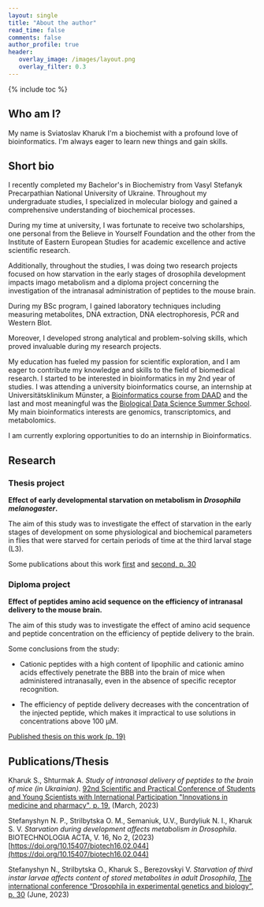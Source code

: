 ```yaml
---
layout: single
title: "About the author"
read_time: false
comments: false
author_profile: true
header:
   overlay_image: /images/layout.png
   overlay_filter: 0.3
---
```

{% include toc %}

## Who am I?

My name is Sviatoslav Kharuk I'm a biochemist with a profound love of bioinformatics. I'm always eager to learn new things and gain skills.  

## Short bio 

I recently completed my Bachelor's in Biochemistry from Vasyl Stefanyk Precarpathian National University of Ukraine. Throughout my undergraduate studies, I specialized in molecular biology and gained a comprehensive understanding of biochemical processes.

During my time at university, I was fortunate to receive two scholarships, one personal from the Believe in Yourself Foundation and the other from the Institute of Eastern European Studies for academic excellence and active scientific research.

Additionally, throughout the studies, I was doing two research projects focused on how starvation in the early stages of drosophila development impacts imago metabolism and a diploma project concerning the investigation of the intranasal administration of peptides to the mouse brain.

During my BSc program, I gained laboratory techniques including measuring metabolites, DNA extraction, DNA electrophoresis, PCR and Western Blot.

Moreover, I developed strong analytical and problem-solving skills, which proved invaluable during my research projects.

My education has fueled my passion for scientific exploration, and I am eager to contribute my knowledge and skills to the field of biomedical research. I started to be interested in bioinformatics in my 2nd year of studies. I was attending a university bioinformatics course, an internship at Universitätsklinikum Münster, a [Bioinformatics course from DAAD](http://lifesciencescourse.org/en/bioinformatics-course) and the last and most meaningful was the [Biological Data Science Summer School](https://www.bds3.org/). My main bioinformatics interests are genomics, transcriptomics, and metabolomics.

I am currently exploring opportunities to do an internship in Bioinformatics.

## Research

### Thesis project
**Effect of early developmental starvation on metabolism in *Drosophila melanogaster*.**

The aim of this study was to investigate the effect of starvation in the early stages of development on some physiological and biochemical parameters in flies that were starved for certain periods of time at the third larval stage (L3). 

Some publications about this work [first](https://biotechnology.kiev.ua/index.php/en/journal-archive-en/2023-en/2023-no2-en/starvation-during-development-affects-metabolism-in-drosophila-n-p-stefanyshyn-o-m-strilbytska-u-v-semaniuk-n-i-burdyliuk-s-v-kharuk?highlight=WyJraGFydWsiXQ==) and [second, p. 30](https://kbb.pnu.edu.ua/wp-content/uploads/sites/28/2023/06/0032-abstract-book-degb-2023.pdf)

### Diploma project 
**Effect of peptides amino acid sequence on the efficiency of intranasal delivery to the mouse brain.**

The aim of this study was to investigate the effect of amino acid sequence and peptide concentration on the efficiency of peptide delivery to the brain. 

Some conclusions from the study: 
- Cationic peptides with a high content of lipophilic and cationic amino acids effectively penetrate the BBB into the brain of mice when administered intranasally, even in the absence of specific receptor recognition.

- The efficiency of peptide delivery decreases with the concentration of the injected peptide, which makes it impractical to use solutions in concentrations above 100 μM.

[Published thesis on this work (p. 19)](https://drive.google.com/drive/folders/1zSfoxwqkojo2uIWGn1w2Co5NgPunDLce)

## Publications/Thesis
Kharuk S., Shturmak A. *Study of intranasal delivery of peptides to the brain of mice (in Ukrainian)*. [92nd Scientific and Practical Conference of Students and Young Scientists with International Participation "Innovations in medicine and pharmacy", p. 19.](https://drive.google.com/drive/folders/1zSfoxwqkojo2uIWGn1w2Co5NgPunDLce) (March, 2023)

Stefanyshyn N. P., Strilbytska O. M., Semaniuk, U.V., Burdyliuk N. I., Kharuk S. V. *Starvation during development affects metabolism in Drosophila*. BIOTECHNOLOGIA ACTA, V. 16, No 2, (2023)
[https://doi.org/10.15407/biotech16.02.044](https://doi.org/10.15407/biotech16.02.044)

Stefanyshyn N., Strilbytska O., Kharuk S., Berezovskyi V. *Starvation of third instar larvae affects content of stored metabolites in adult Drosophila*, [The international conference “Drosophila in experimental genetics and biology”, p. 30]((https://kbb.pnu.edu.ua/wp-content/uploads/sites/28/2023/06/0032-abstract-book-degb-2023.pdf)) (June, 2023)


